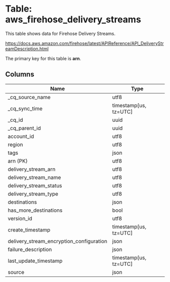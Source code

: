 # Table: aws_firehose_delivery_streams

This table shows data for Firehose Delivery Streams.

https://docs.aws.amazon.com/firehose/latest/APIReference/API_DeliveryStreamDescription.html

The primary key for this table is **arn**.

## Columns

| Name          | Type          |
| ------------- | ------------- |
|_cq_source_name|utf8|
|_cq_sync_time|timestamp[us, tz=UTC]|
|_cq_id|uuid|
|_cq_parent_id|uuid|
|account_id|utf8|
|region|utf8|
|tags|json|
|arn (PK)|utf8|
|delivery_stream_arn|utf8|
|delivery_stream_name|utf8|
|delivery_stream_status|utf8|
|delivery_stream_type|utf8|
|destinations|json|
|has_more_destinations|bool|
|version_id|utf8|
|create_timestamp|timestamp[us, tz=UTC]|
|delivery_stream_encryption_configuration|json|
|failure_description|json|
|last_update_timestamp|timestamp[us, tz=UTC]|
|source|json|